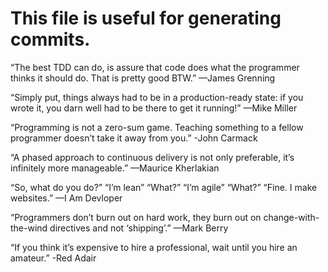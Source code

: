 # This file is useful for generating commits. 

“The best TDD can do, is assure that code does what the programmer thinks it should do. That is pretty good BTW.”
—James Grenning

“Simply put, things always had to be in a production-ready state: if you wrote it, you darn well had to be there to get it running!”
—Mike Miller

“Programming is not a zero-sum game. Teaching something to a fellow programmer doesn’t take it away from you.”
-John Carmack

“A phased approach to continuous delivery is not only preferable, it’s infinitely more manageable.”
—Maurice Kherlakian

“So, what do you do?”
“I’m lean”
“What?”
“I’m agile”
“What?”
“Fine. I make websites.”
—I Am Devloper

“Programmers don’t burn out on hard work, they burn out on change-with-the-wind directives and not ‘shipping’.”
—Mark Berry

“If you think it’s expensive to hire a professional, wait until you hire an amateur.”
-Red Adair